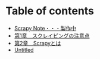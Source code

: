 # Table of contents

* [Scrapy Note・・・製作中](README.md)
* [第1章　スクレイピングの注意点](chapter01_rules.md)
* [第2章　Scrapyとは](chapter02_scrapy.md)
* [Untitled](chapter03.md)

